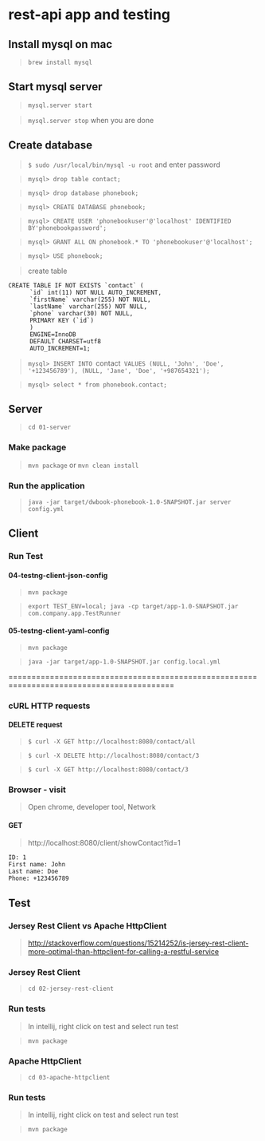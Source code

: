 # rest-api app and testing

## Install mysql on mac

> `brew install mysql`

## Start mysql server

> `mysql.server start`

> `mysql.server stop` when you are done

## Create database

> `$ sudo /usr/local/bin/mysql -u root` and enter password

> `mysql> drop table contact;`

> `mysql> drop database phonebook;`

> `mysql> CREATE DATABASE phonebook;`

> `mysql> CREATE USER 'phonebookuser'@'localhost' IDENTIFIED BY'phonebookpassword';`

> `mysql> GRANT ALL ON phonebook.* TO 'phonebookuser'@'localhost';`

> `mysql> USE phonebook;`

> create table

```
CREATE TABLE IF NOT EXISTS `contact` (
      `id` int(11) NOT NULL AUTO_INCREMENT,
      `firstName` varchar(255) NOT NULL,
      `lastName` varchar(255) NOT NULL,
      `phone` varchar(30) NOT NULL,
      PRIMARY KEY (`id`)
      ) 
      ENGINE=InnoDB 
      DEFAULT CHARSET=utf8 
      AUTO_INCREMENT=1;
```

> `mysql> INSERT INTO `contact` VALUES (NULL, 'John', 'Doe', '+123456789'), (NULL, 'Jane', 'Doe', '+987654321');`

> `mysql> select * from phonebook.contact;`

## Server

> `cd 01-server`

### Make package

> `mvn package` or `mvn clean install`

### Run the application

> `java -jar target/dwbook-phonebook-1.0-SNAPSHOT.jar server config.yml`

## Client

### Run Test

#### 04-testng-client-json-config

> `mvn package`

> `export TEST_ENV=local; java -cp target/app-1.0-SNAPSHOT.jar com.company.app.TestRunner`

#### 05-testng-client-yaml-config

> `mvn package`

> `java -jar target/app-1.0-SNAPSHOT.jar config.local.yml`

==========================================================================================

### cURL HTTP requests

#### DELETE request

> `$ curl -X GET http://localhost:8080/contact/all`

> `$ curl -X DELETE http://localhost:8080/contact/3`

> `$ curl -X GET http://localhost:8080/contact/3`

### Browser - visit

> Open chrome, developer tool, Network

#### GET

> http://localhost:8080/client/showContact?id=1

```
ID: 1
First name: John
Last name: Doe
Phone: +123456789
```

## Test

### Jersey Rest Client vs Apache HttpClient

> http://stackoverflow.com/questions/15214252/is-jersey-rest-client-more-optimal-than-httpclient-for-calling-a-restful-service

### Jersey Rest Client

> `cd 02-jersey-rest-client`

### Run tests

> In intellij, right click on test and select run test

> `mvn package`

### Apache HttpClient

> `cd 03-apache-httpclient`

### Run tests

> In intellij, right click on test and select run test

> `mvn package`

